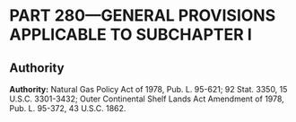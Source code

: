 # PART 280—GENERAL PROVISIONS APPLICABLE TO SUBCHAPTER I


## Authority

**Authority:** Natural Gas Policy Act of 1978, Pub. L. 95-621; 92 Stat. 3350, 15 U.S.C. 3301-3432; Outer Continental Shelf Lands Act Amendment of 1978, Pub. L. 95-372, 43 U.S.C. 1862.




